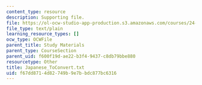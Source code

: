 ```yaml
---
content_type: resource
description: Supporting file.
file: https://ol-ocw-studio-app-production.s3.amazonaws.com/courses/24-964-topics-in-phonology-fall-2004/f67dd8714d82749b9e7bbdc877bc6316_Japanese_ToConvert.txt
file_type: text/plain
learning_resource_types: []
ocw_type: OCWFile
parent_title: Study Materials
parent_type: CourseSection
parent_uid: f600f19d-ae22-b3f4-9437-c8db79bbe880
resourcetype: Other
title: Japanese_ToConvert.txt
uid: f67dd871-4d82-749b-9e7b-bdc877bc6316
---
```

